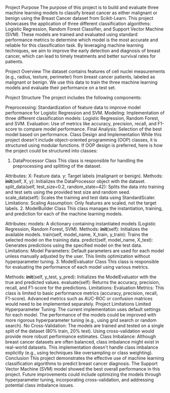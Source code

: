 Project Purpose
The purpose of this project is to build and evaluate three machine learning models to classify breast cancer as either malignant or benign using the Breast Cancer dataset from Scikit-Learn. This project showcases the application of three different classification algorithms: Logistic Regression, Random Forest Classifier, and Support Vector Machine (SVM). These models are trained and evaluated using standard performance metrics to determine which model is the most accurate and reliable for this classification task. By leveraging machine learning techniques, we aim to improve the early detection and diagnosis of breast cancer, which can lead to timely treatments and better survival rates for patients.

Project Overview
The dataset contains features of cell nuclei measurements (e.g., radius, texture, perimeter) from breast cancer patients, labeled as malignant or benign. We use this data to train the three machine learning models and evaluate their performance on a test set.

Project Structure
The project includes the following components:

Preprocessing: Standardization of feature data to improve model performance for Logistic Regression and SVM.
Modeling: Implementation of three different classification models: Logistic Regression, Random Forest, and SVM.
Evaluation: Use of metrics like accuracy, precision, recall, and F1-score to compare model performance.
Final Analysis: Selection of the best model based on performance.
Class Design and Implementation
While this project doesn't include object-oriented programming (OOP) classes, it is structured using modular functions. If OOP design is preferred, here is how the project could be structured into classes:

1. DataProcessor Class
This class is responsible for handling the preprocessing and splitting of the dataset.

Attributes:
X: Feature data.
y: Target labels (malignant or benign).
Methods:
__init__(self, X, y): Initializes the DataProcessor object with the dataset.
split_data(self, test_size=0.2, random_state=42): Splits the data into training and test sets using the provided test size and random seed.
scale_data(self): Scales the training and test data using StandardScaler.
Limitations:
Scaling Assumption: Only features are scaled, not the target labels.
2. ModelBuilder Class
This class manages the instantiation, training, and prediction for each of the machine learning models.

Attributes:
models: A dictionary containing instantiated models (Logistic Regression, Random Forest, SVM).
Methods:
__init__(self): Initializes the available models.
train(self, model_name, X_train, y_train): Trains the selected model on the training data.
predict(self, model_name, X_test): Generates predictions using the specified model on the test data.
Limitations:
Model Parameters: Default parameters are used for each model unless manually adjusted by the user. This limits optimization without hyperparameter tuning.
3. ModelEvaluator Class
This class is responsible for evaluating the performance of each model using various metrics.

Methods:
__init__(self, y_test, y_pred): Initializes the ModelEvaluator with the true and predicted values.
evaluate(self): Returns the accuracy, precision, recall, and F1-score for the predictions.
Limitations:
Evaluation Metrics: This class is limited to basic performance metrics (accuracy, precision, recall, F1-score). Advanced metrics such as AUC-ROC or confusion matrices would need to be implemented separately.
Project Limitations
Limited Hyperparameter Tuning: The current implementation uses default settings for each model. The performance of the models could be improved with more rigorous hyperparameter tuning (e.g., using grid search or random search).
No Cross-Validation: The models are trained and tested on a single split of the dataset (80% train, 20% test). Using cross-validation would provide more robust performance estimates.
Class Imbalance: Although breast cancer datasets are often balanced, class imbalance might exist in real-world datasets. This implementation doesn't handle class imbalance explicitly (e.g., using techniques like oversampling or class weighting).
Conclusion
This project demonstrates the effective use of machine learning classification algorithms to predict breast cancer diagnosis. The Support Vector Machine (SVM) model showed the best overall performance in this project. Future improvements could include optimizing the models through hyperparameter tuning, incorporating cross-validation, and addressing potential class imbalance issues.
